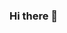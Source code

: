 ### Hi there 👋

<!--
**sanjana4khan/sanjana4khan** is a ✨ _special_ ✨ repository because its `README.md` (this file) appears on your GitHub profile.

Here are some ideas to get you started:

- 🔭 I’m currently working on PHP and JavaScript
- 🌱 I’m currently learning React

-->
